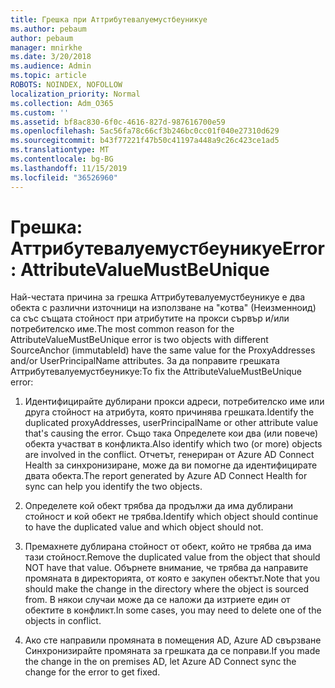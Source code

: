 ```yaml
---
title: Грешка при Аттрибутевалуемустбеуникуе
ms.author: pebaum
author: pebaum
manager: mnirkhe
ms.date: 3/20/2018
ms.audience: Admin
ms.topic: article
ROBOTS: NOINDEX, NOFOLLOW
localization_priority: Normal
ms.collection: Adm_O365
ms.custom: ''
ms.assetid: bf8ac830-6f0c-4616-827d-987616700e59
ms.openlocfilehash: 5ac56fa78c66cf3b246bc0cc01f040e27310d629
ms.sourcegitcommit: b43f77221f47b50c41197a448a9c26c423ce1ad5
ms.translationtype: MT
ms.contentlocale: bg-BG
ms.lasthandoff: 11/15/2019
ms.locfileid: "36526960"
---
```

# <a name="error-attributevaluemustbeunique"></a><span data-ttu-id="477ef-102">Грешка: Аттрибутевалуемустбеуникуе</span><span class="sxs-lookup"><span data-stu-id="477ef-102">Error: AttributeValueMustBeUnique</span></span>

<span data-ttu-id="477ef-103">Най-честата причина за грешка Аттрибутевалуемустбеуникуе е два обекта с различни източници на използване на "котва" (Неизменноид) са със същата стойност при атрибутите на прокси сървър и/или потребителско име.</span><span class="sxs-lookup"><span data-stu-id="477ef-103">The most common reason for the AttributeValueMustBeUnique error is two objects with different SourceAnchor (immutableId) have the same value for the ProxyAddresses and/or UserPrincipalName attributes.</span></span> <span data-ttu-id="477ef-104">За да поправите грешката Аттрибутевалуемустбеуникуе:</span><span class="sxs-lookup"><span data-stu-id="477ef-104">To fix the AttributeValueMustBeUnique error:</span></span>
  
1. <span data-ttu-id="477ef-105">Идентифицирайте дублирани прокси адреси, потребителско име или друга стойност на атрибута, която причинява грешката.</span><span class="sxs-lookup"><span data-stu-id="477ef-105">Identify the duplicated proxyAddresses, userPrincipalName or other attribute value that's causing the error.</span></span> <span data-ttu-id="477ef-106">Също така Определете кои два (или повече) обекта участват в конфликта.</span><span class="sxs-lookup"><span data-stu-id="477ef-106">Also identify which two (or more) objects are involved in the conflict.</span></span> <span data-ttu-id="477ef-107">Отчетът, генериран от Azure AD Connect Health за синхронизиране, може да ви помогне да идентифицирате двата обекта.</span><span class="sxs-lookup"><span data-stu-id="477ef-107">The report generated by Azure AD Connect Health for sync can help you identify the two objects.</span></span>
    
2. <span data-ttu-id="477ef-108">Определете кой обект трябва да продължи да има дублирани стойност и кой обект не трябва.</span><span class="sxs-lookup"><span data-stu-id="477ef-108">Identify which object should continue to have the duplicated value and which object should not.</span></span>
    
3. <span data-ttu-id="477ef-109">Премахнете дублирана стойност от обект, който не трябва да има тази стойност.</span><span class="sxs-lookup"><span data-stu-id="477ef-109">Remove the duplicated value from the object that should NOT have that value.</span></span> <span data-ttu-id="477ef-110">Обърнете внимание, че трябва да направите промяната в директорията, от която е закупен обектът.</span><span class="sxs-lookup"><span data-stu-id="477ef-110">Note that you should make the change in the directory where the object is sourced from.</span></span> <span data-ttu-id="477ef-111">В някои случаи може да се наложи да изтриете един от обектите в конфликт.</span><span class="sxs-lookup"><span data-stu-id="477ef-111">In some cases, you may need to delete one of the objects in conflict.</span></span>
    
4. <span data-ttu-id="477ef-112">Ако сте направили промяната в помещения AD, Azure AD свързване Синхронизирайте промяната за грешката да се поправи.</span><span class="sxs-lookup"><span data-stu-id="477ef-112">If you made the change in the on premises AD, let Azure AD Connect sync the change for the error to get fixed.</span></span>
    

